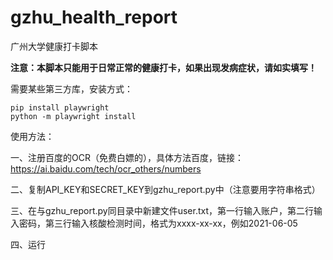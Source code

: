 # gzhu_health_report
广州大学健康打卡脚本

**注意：本脚本只能用于日常正常的健康打卡，如果出现发病症状，请如实填写！**

需要某些第三方库，安装方式：
```
pip install playwright
python -m playwright install
```

使用方法：

一、注册百度的OCR（免费白嫖的），具体方法百度，链接：https://ai.baidu.com/tech/ocr_others/numbers

二、复制API_KEY和SECRET_KEY到gzhu_report.py中（注意要用字符串格式）

三、在与gzhu_report.py同目录中新建文件user.txt，第一行输入账户，第二行输入密码，第三行输入核酸检测时间，格式为xxxx-xx-xx，例如2021-06-05

四、运行
